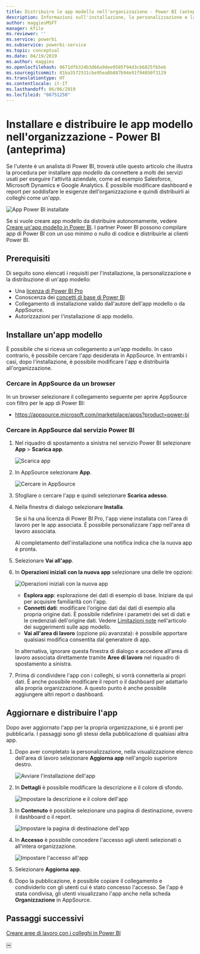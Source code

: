 ```yaml
---
title: Distribuire le app modello nell'organizzazione - Power BI (anteprima)
description: Informazioni sull'installazione, la personalizzazione e la distribuzione di app modello nell'organizzazione in Power BI.
author: maggiesMSFT
manager: kfile
ms.reviewer: ''
ms.service: powerbi
ms.subservice: powerbi-service
ms.topic: conceptual
ms.date: 04/19/2019
ms.author: maggies
ms.openlocfilehash: 0671dfb324b3d66a9dee9585f94d3cb6825fb5eb
ms.sourcegitcommit: 81ba3572531cbe95ea0b887b94e91f94050f3129
ms.translationtype: HT
ms.contentlocale: it-IT
ms.lasthandoff: 06/06/2019
ms.locfileid: "66751250"
---
```

# <a name="install-and-distribute-template-apps-in-your-organization---power-bi-preview"></a>Installare e distribuire le app modello nell'organizzazione - Power BI (anteprima)

Se l'utente è un analista di Power BI, troverà utile questo articolo che illustra la procedura per installare *app modello* da connettere a molti dei servizi usati per eseguire l'attività aziendale, come ad esempio Salesforce, Microsoft Dynamics e Google Analytics. È possibile modificare dashboard e report per soddisfare le esigenze dell'organizzazione e quindi distribuirli ai colleghi come un'*app*. 

![App Power BI installate](media/service-template-apps-install-distribute/power-bi-get-apps.png)

Se si vuole creare app modello da distribuire autonomamente, vedere [Creare un'app modello in Power BI](service-template-apps-create.md). I partner Power BI possono compilare app di Power BI con un uso minimo o nullo di codice e distribuirle ai clienti Power BI. 

## <a name="prerequisites"></a>Prerequisiti  

Di seguito sono elencati i requisiti per l'installazione, la personalizzazione e la distribuzione di un'app modello: 

- Una [licenza di Power BI Pro](service-self-service-signup-for-power-bi.md)
- Conoscenza dei [concetti di base di Power BI](service-basic-concepts.md)
- Collegamento di installazione valido dall'autore dell'app modello o da AppSource. 
- Autorizzazioni per l'installazione di app modello. 

## <a name="install-a-template-app"></a>Installare un'app modello

È possibile che si riceva un collegamento a un'app modello. In caso contrario, è possibile cercare l'app desiderata in AppSource. In entrambi i casi, dopo l'installazione, è possibile modificare l'app e distribuirla all'organizzazione.

### <a name="search-appsource-from-a-browser"></a>Cercare in AppSource da un browser

In un browser selezionare il collegamento seguente per aprire AppSource con filtro per le app di Power BI:

- https://appsource.microsoft.com/marketplace/apps?product=power-bi

### <a name="search-appsource-from-the-power-bi-service"></a>Cercare in AppSource dal servizio Power BI

1. Nel riquadro di spostamento a sinistra nel servizio Power BI selezionare **App** > **Scarica app**.

    ![Scarica app](media/service-template-apps-install-distribute/power-bi-get-apps-arrow.png)

2. In AppSource selezionare **App**.

    ![Cercare in AppSource](media/service-template-apps-install-distribute/power-bi-appsource.png)

3. Sfogliare o cercare l'app e quindi selezionare **Scarica adesso**.

2. Nella finestra di dialogo selezionare **Installa**.

    Se si ha una licenza di Power BI Pro, l'app viene installata con l'area di lavoro per le app associata. È possibile personalizzare l'app nell'area di lavoro associata.

    Al completamento dell'installazione una notifica indica che la nuova app è pronta. 

3. Selezionare **Vai all'app**.
4. In **Operazioni iniziali con la nuova app** selezionare una delle tre opzioni:

    ![Operazioni iniziali con la nuova app](media/service-template-apps-create/power-bi-template-app-get-started.png)

    - **Esplora app**: esplorazione dei dati di esempio di base. Iniziare da qui per acquisire familiarità con l'app. 
    - **Connetti dati**: modificare l'origine dati dai dati di esempio alla propria origine dati. È possibile ridefinire i parametri dei set di dati e le credenziali dell'origine dati. Vedere [Limitazioni note](service-template-apps-tips.md#known-limitations) nell'articolo dei suggerimenti sulle app modello. 
    - **Vai all'area di lavoro** (opzione più avanzata): è possibile apportare qualsiasi modifica consentita dal generatore di app.

    In alternativa, ignorare questa finestra di dialogo e accedere all'area di lavoro associata direttamente tramite **Aree di lavoro** nel riquadro di spostamento a sinistra.   
 
5. Prima di condividere l'app con i colleghi, si vorrà connetterla ai propri dati. È anche possibile modificare il report o il dashboard per adattarlo alla propria organizzazione. A questo punto è anche possibile aggiungere altri report o dashboard.

## <a name="update-and-distribute-the-app"></a>Aggiornare e distribuire l'app

Dopo aver aggiornato l'app per la propria organizzazione, si è pronti per pubblicarla. I passaggi sono gli stessi della pubblicazione di qualsiasi altra app. 

1. Dopo aver completato la personalizzazione, nella visualizzazione elenco dell'area di lavoro selezionare **Aggiorna app** nell'angolo superiore destro.  

    ![Avviare l'installazione dell'app](media/service-template-apps-install-distribute/power-bi-start-install-app.png)

2. In **Dettagli** è possibile modificare la descrizione e il colore di sfondo.

   ![Impostare la descrizione e il colore dell'app](media/service-template-apps-install-distribute/power-bi-install-app-details.png)

3. In **Contenuto** è possibile selezionare una pagina di destinazione, ovvero il dashboard o il report.

   ![Impostare la pagina di destinazione dell'app](media/service-template-apps-install-distribute/power-bi-install-app-content.png)

4. In **Accesso** è possibile concedere l'accesso agli utenti selezionati o all'intera organizzazione.  

   ![Impostare l'accesso all'app](media/service-template-apps-install-distribute/power-bi-install-access.png)

5. Selezionare **Aggiorna app**. 

6. Dopo la pubblicazione, è possibile copiare il collegamento e condividerlo con gli utenti cui è stato concesso l'accesso. Se l'app è stata condivisa, gli utenti visualizzano l'app anche nella scheda **Organizzazione** in AppSource.

## <a name="next-steps"></a>Passaggi successivi 

[Creare aree di lavoro con i colleghi in Power BI](service-create-workspaces.md)





￼ 

 

